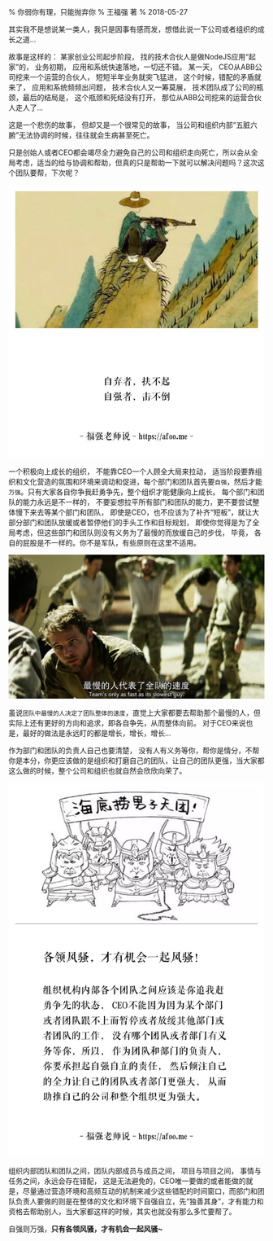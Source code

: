 % 你弱你有理，只能抛弃你
% 王福强 著
% 2018-05-27

其实我不是想说某一类人，我只是因事有感而发，想借此说一下公司或者组织的成长之道...

故事是这样的： 某家创业公司起步阶段， 找的技术合伙人是做NodeJS应用“起家”的， 业务初期， 应用和系统快速落地，一切还不错。 某一天， CEO从ABB公司挖来一个运营的合伙人， 短短半年业务就突飞猛进， 这个时候，错配的矛盾就来了， 应用和系统频频出问题， 技术合伙人又一筹莫展， 技术团队成了公司的瓶颈，最后的结局是， 这个瓶颈和死结没有打开， 那位从ABB公司挖来的运营合伙人走人了...

这是一个悲伤的故事， 但却又是一个很常见的故事， 当公司和组织内部“五脏六腑”无法协调的时候，往往就会生病甚至死亡。

只是创始人或者CEO都会竭尽全力避免自己的公司和组织走向死亡，所以会从全局考虑，适当的给与协调和帮助，但真的只是帮助一下就可以解决问题吗？这次这个团队要帮，下次呢？

![](images/be_strong_be_self.jpeg)

一个积极向上成长的组织， 不能靠CEO一个人顾全大局来拉动， 适当阶段要靠组织和文化营造的氛围和环境来调动和促进，每个部门和团队首先要`自强`，然后才能`万强`。只有大家各自你争我赶勇争先，整个组织才能健康向上成长。 每个部门和团队的能力永远是不一样的， 不要妄想拉平所有部门和团队的能力，更不要尝试整体慢下来去等某个部门和团队， 即使是CEO，也不应该为了补齐“短板”，就让大部分部门和团队放缓或者暂停他们的手头工作和目标规划， 即使你觉得是为了全局考虑，但这些部门和团队则没有义务为了最慢的而放缓自己的步伐， 毕竟， 各自的屁股是不一样的。你不是军队，有些原则在这里不适用。

![](images/team_speed.png)

虽说`团队中最慢的人决定了团队整体的速度`，直觉上大家都要去帮助那个最慢的人，但实际上还有更好的方向和追求，即各自争先，从而整体向前。 对于CEO来说也是，最好的做法是永远盯的都是增长，增长，增长...

作为部门和团队的负责人自己也要清楚， 没有人有义务等你，帮你是情分，不帮你是本分，你更应该做的是组织和打磨自己的团队，让自己的团队更强，当大家都这么做的时候，整个公司和组织也就自然会欣欣向荣了。

![](images/grow_up_to_help_your_org.jpeg)

组织内部团队和团队之间，团队内部成员与成员之间， 项目与项目之间， 事情与任务之间，永远会存在错配， 这是无法避免的，CEO唯一要做的或者能做的就是，尽量通过营造环境和高频互动的机制来减少这些错配的时间窗口，而部门和团队负责人要做的则是在整体的文化和环境下自强自立，先“独善其身”，才有能力和资格去帮助别人，当大家都这样的时候，其实也就没有那么多忙要帮了。

自强则万强，**只有各领风骚，才有机会一起风骚~**







